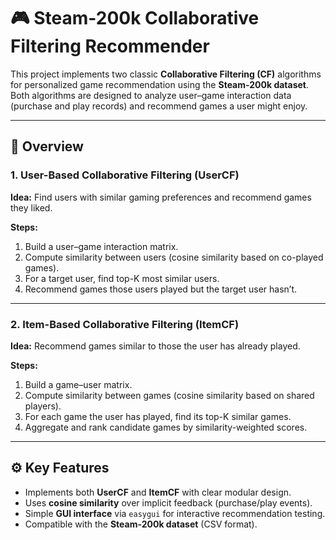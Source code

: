 # 🎮 Steam-200k Collaborative Filtering Recommender

This project implements two classic **Collaborative Filtering (CF)** algorithms for personalized game recommendation using the **Steam-200k dataset**.  
Both algorithms are designed to analyze user–game interaction data (purchase and play records) and recommend games a user might enjoy.

---

## 📘 Overview

### 1. User-Based Collaborative Filtering (UserCF)

**Idea:** Find users with similar gaming preferences and recommend games they liked.  

**Steps:**
1. Build a user–game interaction matrix.  
2. Compute similarity between users (cosine similarity based on co-played games).  
3. For a target user, find top-K most similar users.  
4. Recommend games those users played but the target user hasn’t.  

---

### 2. Item-Based Collaborative Filtering (ItemCF)

**Idea:** Recommend games similar to those the user has already played.  

**Steps:**
1. Build a game–user matrix.  
2. Compute similarity between games (cosine similarity based on shared players).  
3. For each game the user has played, find its top-K similar games.  
4. Aggregate and rank candidate games by similarity-weighted scores.  

---

## ⚙️ Key Features

- Implements both **UserCF** and **ItemCF** with clear modular design.  
- Uses **cosine similarity** over implicit feedback (purchase/play events).  
- Simple **GUI interface** via `easygui` for interactive recommendation testing.  
- Compatible with the **Steam-200k dataset** (CSV format).  
